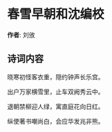 # 春雪早朝和沈编校

**作者**: 刘攽

## 诗词内容

晓寒初怪客衣重，隠约钟声长乐宫。

出户万家横雪里，止车双阙秀云中。

退朝禁柳迎人绿，寓直庭花向日红。

纵使著书嘲尚白，会应华发兆非熊。

